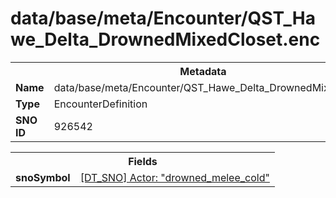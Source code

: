 <h1>data/base/meta/Encounter/QST_Hawe_Delta_DrownedMixedCloset.enc</h1><table><tr><th colspan="100%">Metadata</th></tr><tr><td><b>Name</b></td><td>data/base/meta/Encounter/QST_Hawe_Delta_DrownedMixedCloset.enc</td></tr><tr><td><b>Type</b></td><td>EncounterDefinition</td></tr><tr><td><b>SNO ID</b></td><td>926542</td></tr></table>

<table><tr><th colspan="100%">Fields</th></tr><tr><td><b>snoSymbol</b></td><td><a href="..\Actor\drowned_melee_cold.acr">[DT_SNO] Actor: "drowned_melee_cold"</a></td></tr></table>

